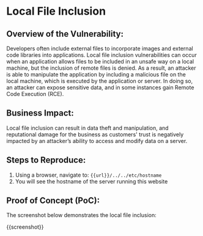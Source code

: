 # Local File Inclusion

## Overview of the Vulnerability:

Developers often include external files to incorporate images and external code libraries into applications. Local file inclusion vulnerabilities can occur when an application allows files to be included in an unsafe way on a local machine, but the inclusion of remote files is denied. As a result, an attacker is able to manipulate the application by including a malicious file on the local machine, which is executed by the application or server. In doing so, an attacker can expose sensitive data, and in some instances gain Remote Code Execution (RCE).

## Business Impact:

Local file inclusion can result in data theft and manipulation, and reputational damage for the business as customers' trust is negatively impacted by an attacker’s ability to access and modify data on a server.

## Steps to Reproduce:

1. Using a browser, navigate to: `{{url}}/../../etc/hostname`
1. You will see the hostname of the server running this website

## Proof of Concept (PoC):

The screenshot below demonstrates the local file inclusion:

{{screenshot}}
